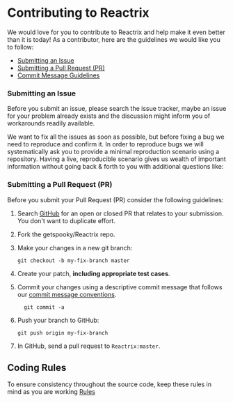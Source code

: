 
# Contributing to Reactrix

We would love for you to contribute to Reactrix and help make it even better than it is
today! As a contributor, here are the guidelines we would like you to follow:


- [Submitting an Issue](#issue)
- [Submitting a Pull Request (PR)](#submit-pr)
- [Commit Message Guidelines](#commit)

### <a name="issue"></a> Submitting an Issue

Before you submit an issue, please search the issue tracker, maybe an issue for your problem already exists and the discussion might inform you of workarounds readily available.

We want to fix all the issues as soon as possible, but before fixing a bug we need to reproduce and confirm it. In order to reproduce bugs we will systematically ask you to provide a minimal reproduction scenario using a repository. Having a live, reproducible scenario gives us wealth of important information without going back & forth to you with additional questions like:

### <a name="submit-pr"></a> Submitting a Pull Request (PR)

Before you submit your Pull Request (PR) consider the following guidelines:

1. Search [GitHub](https://github.com/getspooky/Reactrix/pulls) for an open or closed PR
   that relates to your submission. You don't want to duplicate effort.
1. Fork the getspooky/Reactrix repo.
1. Make your changes in a new git branch:

   ```shell
   git checkout -b my-fix-branch master
   ```

1. Create your patch, **including appropriate test cases**.
1. Commit your changes using a descriptive commit message that follows our
[commit message conventions](#commit). 

    ```shell
      git commit -a
    ```

1. Push your branch to GitHub:

   ```shell
   git push origin my-fix-branch
   ```


1. In GitHub, send a pull request to `Reactrix:master`.

## <a name="rules"></a> Coding Rules

To ensure consistency throughout the source code, keep these rules in mind as you are working [Rules](https://github.com/nestjs/nest/edit/master/CONTRIBUTING.md)
